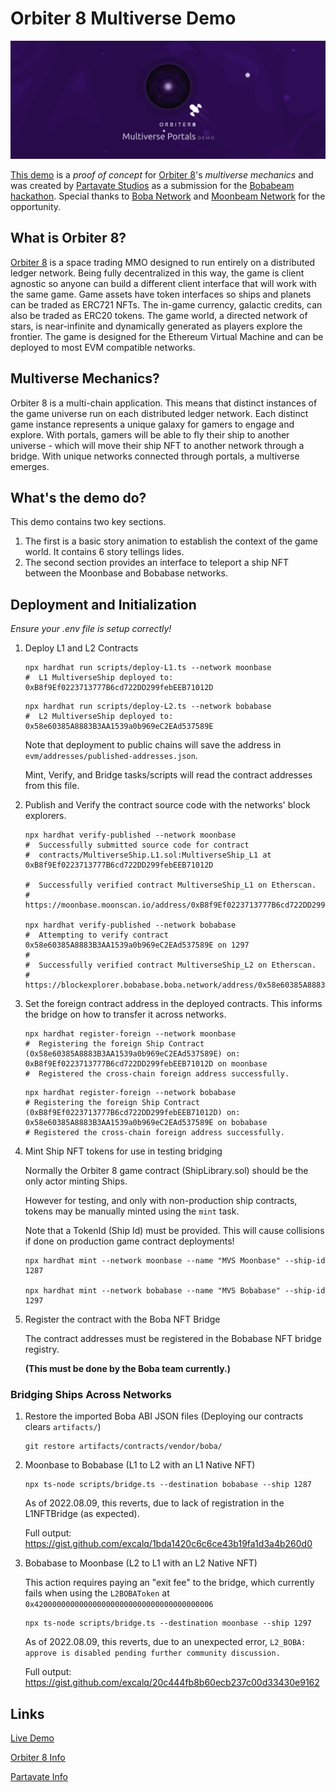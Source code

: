 # Orbiter 8 Multiverse Demo

![Orbiter 8 Portal Demo](/orbiter8-portal-demo.png)

[This demo](https://demos.partavate.com/o8-multiverse-bobabeam) is a *proof of concept* for
[Orbiter 8](https://orbiter8.com)'s *multiverse mechanics* and was created by
[Partavate Studios](https://partavate.com) as a submission for the
[Bobabeam hackathon](https://bobaxmoonbeam.notion.site/bobaxmoonbeam/BOBA-x-MOONBEAM-HACK-CHALLENGE-264b16c0ea2b4878b7c03a708df7653d). Special thanks to [Boba Network](https://boba.network/) and
[Moonbeam Network](https://moonbeam.network/) for the opportunity.

## What is Orbiter 8?

[Orbiter 8](https://orbiter8.com) is a space trading MMO designed to run entirely on a distributed ledger network. Being fully decentralized in this way, the game is client agnostic so anyone can build a different client interface that will work with the same game. Game assets have token interfaces so ships and planets can be traded as ERC721 NFTs. The in-game currency, galactic credits, can also be traded as ERC20 tokens. The game world, a directed network of stars, is near-infinite and dynamically generated as players explore the frontier. The game is designed for the Ethereum Virtual Machine and can be deployed to most EVM compatible networks.

## Multiverse Mechanics?

Orbiter 8 is a multi-chain application. This means that distinct instances of the game universe run on each distributed ledger network. Each distinct game instance represents a unique galaxy for gamers to engage and explore. With portals, gamers will be able to fly their ship to another universe - which will move their ship NFT to another network through a bridge. With unique networks connected through portals, a multiverse emerges.

## What's the demo do?

This demo contains two key sections.

1. The first is a basic story animation to establish the context of the game world. It contains 6 story tellings lides.
2. The second section provides an interface to teleport a ship NFT between the Moonbase and Bobabase networks.

## Deployment and Initialization

_Ensure your .env file is setup correctly!_

1. Deploy L1 and L2 Contracts

    ```
    npx hardhat run scripts/deploy-L1.ts --network moonbase
    #  L1 MultiverseShip deployed to: 0xB8f9Ef0223713777B6cd722DD299febEEB71012D
    ```

    ```
    npx hardhat run scripts/deploy-L2.ts --network bobabase
    #  L2 MultiverseShip deployed to: 0x58e60385A8883B3AA1539a0b969eC2EAd537589E
    ```

    Note that deployment to public chains will save the address in `evm/addresses/published-addresses.json`.

    Mint, Verify, and Bridge tasks/scripts will read the contract addresses from this file.

2. Publish and Verify the contract source code with the networks' block explorers.

    ```
    npx hardhat verify-published --network moonbase
    #  Successfully submitted source code for contract
    #  contracts/MultiverseShip.L1.sol:MultiverseShip_L1 at 0xB8f9Ef0223713777B6cd722DD299febEEB71012D

    #  Successfully verified contract MultiverseShip_L1 on Etherscan.
    #  https://moonbase.moonscan.io/address/0xB8f9Ef0223713777B6cd722DD299febEEB71012D#code

    npx hardhat verify-published --network bobabase
    #  Attempting to verify contract 0x58e60385A8883B3AA1539a0b969eC2EAd537589E on 1297
    #
    #  Successfully verified contract MultiverseShip_L2 on Etherscan.
    #  https://blockexplorer.bobabase.boba.network/address/0x58e60385A8883B3AA1539a0b969eC2EAd537589E#code
    ```

3. Set the foreign contract address in the deployed contracts. This informs the bridge on how to transfer it across networks.

    ```
    npx hardhat register-foreign --network moonbase
    #  Registering the foreign Ship Contract (0x58e60385A8883B3AA1539a0b969eC2EAd537589E) on: 0xB8f9Ef0223713777B6cd722DD299febEEB71012D on moonbase
    #  Registered the cross-chain foreign address successfully.
    ```

    ```
    npx hardhat register-foreign --network bobabase
    # Registering the foreign Ship Contract (0xB8f9Ef0223713777B6cd722DD299febEEB71012D) on: 0x58e60385A8883B3AA1539a0b969eC2EAd537589E on bobabase
    # Registered the cross-chain foreign address successfully.
    ```

4. Mint Ship NFT tokens for use in testing bridging

    Normally the Orbiter 8 game contract (ShipLibrary.sol) should be the only actor minting Ships.

    However for testing, and only with non-production ship contracts, tokens may be manually minted using the `mint` task.

    Note that a TokenId (Ship Id) must be provided. This will cause collisions if done on production game contract deployments!

    ```
    npx hardhat mint --network moonbase --name "MVS Moonbase" --ship-id 1287

    npx hardhat mint --network bobabase --name "MVS Bobabase" --ship-id 1297
    ```


5. Register the contract with the Boba NFT Bridge

    The contract addresses must be registered in the Bobabase NFT bridge registry.

    **(This must be done by the Boba team currently.)**


### Bridging Ships Across Networks

1. Restore the imported Boba ABI JSON files (Deploying our contracts clears `artifacts/`)

    ```
    git restore artifacts/contracts/vendor/boba/
    ```


2. Moonbase to Bobabase (L1 to L2 with an L1 Native NFT)

    ```
    npx ts-node scripts/bridge.ts --destination bobabase --ship 1287
    ```

    As of 2022.08.09, this reverts, due to lack of registration in the L1NFTBridge (as expected).

    Full output: https://gist.github.com/excalq/1bda1420c6c6ce43b19fa1d3a4b260d0


3. Bobabase to Moonbase (L2 to L1 with an L2 Native NFT)

    This action requires paying an "exit fee" to the bridge, which currently fails when using the `L2BOBAToken` at `0x4200000000000000000000000000000000000006`

    ```
    npx ts-node scripts/bridge.ts --destination moonbase --ship 1297
    ```

    As of 2022.08.09, this reverts, due to an unexpected error, `L2_BOBA: approve is disabled pending further community discussion.`

    Full output: https://gist.github.com/excalq/20c444fb8b60ecb237c00d33430e9162


## Links

[Live Demo](https://demos.partavate.com/o8-multiverse-bobabeam)

[Orbiter 8 Info](https://partavate.com/)

[Partavate Info](https://partavate.com)

